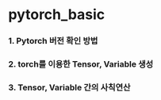 # pytorch_basic

### 1. Pytorch 버전 확인 방법

### 2. torch를 이용한 Tensor, Variable 생성

### 3. Tensor, Variable 간의 사칙연산
